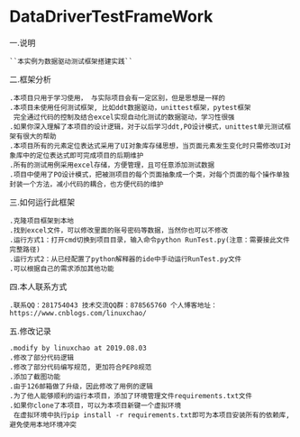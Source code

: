 # DataDriverTestFrameWork
一.说明

    ``本实例为数据驱动测试框架搭建实践``

二.框架分析
    
    .本项目只用于学习使用， 与实际项目会有一定区别，但是思想是一样的
    .本项目未使用任何测试框架, 比如ddt数据驱动，unittest框架，pytest框架
     完全通过代码的控制及结合excel实现自动化测试的数据驱动，学习性很强
    .如果你深入理解了本项目的设计逻辑，对于以后学习ddt,PO设计模式，unittest单元测试框架有很大的帮助
    .本项目所有的元素定位表达式采用了UI对象库存储思想，当页面元素发生变化时只需修改UI对象库中的定位表达式即可完成项目的后期维护
    .所有的测试用例采用excel存储，方便管理，且可任意添加测试数据
    .项目中使用了PO设计模式，把被测项目的每个页面抽象成一个类，对每个页面的每个操作单独封装一个方法，减小代码的耦合，也方便代码的维护
    
三.如何运行此框架
    
    .克隆项目框架到本地
    .找到excel文件，可以修改里面的账号密码等数据，当然你也可以不修改
    .运行方式1：打开cmd切换到项目目录，输入命令python RunTest.py(注意：需要接此文件完整路径)
    .运行方式2：从已经配置了python解释器的ide中手动运行RunTest.py文件
    .可以根据自己的需求添加其他功能

四.本人联系方式

    .联系QQ：281754043 技术交流QQ群：878565760 个人博客地址：https://www.cnblogs.com/linuxchao/
    
五.修改记录

    .modify by linuxchao at 2019.08.03
    .修改了部分代码逻辑
    .修改了部分代码编写规范, 更加符合PEP8规范
    .添加了截图功能
    .由于126邮箱做了升级，因此修改了用例的逻辑
    .为了他人能够顺利的运行本项目，添加了环境管理文件requirements.txt文件
    .如果你clone了本项目，可以为本项目新键一个虚拟环境
     在虚拟环境中执行pip install -r requirements.txt即可为本项目安装所有的依赖库,避免使用本地环境冲突